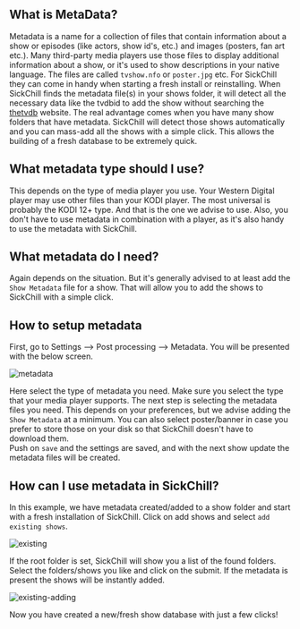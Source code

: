## What is MetaData?

Metadata is a name for a collection of files that contain information about a show or episodes (like actors, show id's, etc.) and images (posters, fan art etc.).
Many third-party media players use those files to display additional information about a show, or it's used to show descriptions in your native language. The files are called `tvshow.nfo` or `poster.jpg` etc.
For SickChill they can come in handy when starting a fresh install or reinstalling.
When SickChill finds the metadata file(s) in your shows folder, it will detect all the necessary data like the tvdbid to add the show without searching the [thetvdb](https://thetvdb.com/) website.
The real advantage comes when you have many show folders that have metadata. SickChill will detect those shows automatically and you can mass-add all the shows with a simple click.
This allows the building of a fresh database to be extremely quick.

## What metadata type should I use?

This depends on the type of media player you use. Your Western Digital player may use other files than your KODI player.
The most universal is probably the KODI 12+ type. And that is the one we advise to use.
Also, you don't have to use metadata in combination with a player, as it's also handy to use the metadata with SickChill.

## What metadata do I need?

Again depends on the situation. But it's generally advised to at least add the `Show Metadata` file for a show.
That will allow you to add the shows to SickChill with a simple click.

## How to setup metadata

First, go to Settings --> Post processing --> Metadata.
You will be presented with the below screen.

![metadata](https://cloud.githubusercontent.com/assets/7928052/13502747/8c3ae6b8-e16c-11e5-812c-16ef0c9e676e.png)

Here select the type of metadata you need. Make sure you select the type that your media player supports.
The next step is selecting the metadata files you need. This depends on your preferences, but we advise adding the `Show Metadata` at a minimum. You can also select poster/banner in case you prefer to store those on your disk so that SickChill doesn't have to download them.  
Push on `save` and the settings are saved, and with the next show update the metadata files will be created.

## How can I use metadata in SickChill?

In this example, we have metadata created/added to a show folder and start with a fresh installation of SickChill.
Click on add shows and select `add existing shows`.

![existing](https://cloud.githubusercontent.com/assets/7928052/13502745/8c13b0fc-e16c-11e5-8793-3c86b25d99ab.png)

If the root folder is set, SickChill will show you a list of the found folders.
Select the folders/shows you like and click on the submit. If the metadata is present the shows will be instantly added.

![existing-adding](https://cloud.githubusercontent.com/assets/7928052/13502746/8c14b6dc-e16c-11e5-8b43-4291118947a8.png)

Now you have created a new/fresh show database with just a few clicks!
